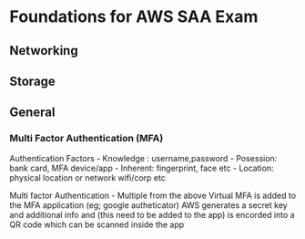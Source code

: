 # Foundations for AWS SAA Exam

## Networking

## Storage

## General
### Multi Factor Authentication (MFA)
Authentication	Factors
	- Knowledge : username,password
	- Posession: bank card, MFA device/app
	- Inherent: fingerprint, face etc
	- Location: physical location or network wifi/corp etc

Multi factor Authentication - Multiple from the above 
Virtual MFA is added to the MFA application (eg; google autheticator)
AWS generates a secret key and additional info and (this need to be added to the app) is encorded into a QR code which can be scanned inside the app 
